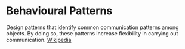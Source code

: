 # Behavioural Patterns

Design patterns that identify common communication patterns among objects. By doing so, these patterns increase flexibility in carrying out communication. [Wikipedia](https://en.wikipedia.org/wiki/Behavioral_pattern)
